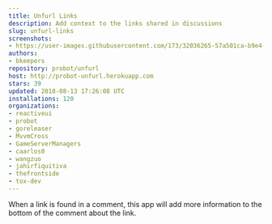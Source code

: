 ```yaml
---
title: Unfurl Links
description: Add context to the links shared in discussions
slug: unfurl-links
screenshots:
- https://user-images.githubusercontent.com/173/32036265-57a501ca-b9e4-11e7-9db3-52374fb7290c.png
authors:
- bkeepers
repository: probot/unfurl
host: http://probot-unfurl.herokuapp.com
stars: 39
updated: 2018-08-13 17:26:08 UTC
installations: 120
organizations:
- reactiveui
- probot
- goreleaser
- MvvmCross
- GameServerManagers
- caarlos0
- wangzuo
- jahirfiquitiva
- thefrontside
- tox-dev
---
```


When a link is found in a comment, this app will add more information to the bottom of the comment about the link.
